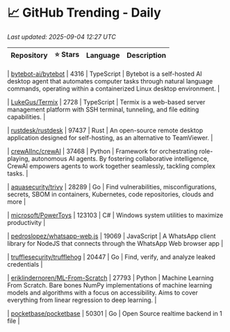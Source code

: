 # 📈 GitHub Trending - Daily

_Last updated: 2025-09-04 12:27 UTC_

| Repository | ⭐ Stars | Language | Description |
|------------|--------:|----------|-------------|

| [bytebot-ai/bytebot](https://github.com/bytebot-ai/bytebot) | 4316 | TypeScript | Bytebot is a self-hosted AI desktop agent that automates computer tasks through natural language commands, operating within a containerized Linux desktop environment. |

| [LukeGus/Termix](https://github.com/LukeGus/Termix) | 2728 | TypeScript | Termix is a web-based server management platform with SSH terminal, tunneling, and file editing capabilities. |

| [rustdesk/rustdesk](https://github.com/rustdesk/rustdesk) | 97437 | Rust | An open-source remote desktop application designed for self-hosting, as an alternative to TeamViewer. |

| [crewAIInc/crewAI](https://github.com/crewAIInc/crewAI) | 37468 | Python | Framework for orchestrating role-playing, autonomous AI agents. By fostering collaborative intelligence, CrewAI empowers agents to work together seamlessly, tackling complex tasks. |

| [aquasecurity/trivy](https://github.com/aquasecurity/trivy) | 28289 | Go | Find vulnerabilities, misconfigurations, secrets, SBOM in containers, Kubernetes, code repositories, clouds and more |

| [microsoft/PowerToys](https://github.com/microsoft/PowerToys) | 123103 | C# | Windows system utilities to maximize productivity |

| [pedroslopez/whatsapp-web.js](https://github.com/pedroslopez/whatsapp-web.js) | 19069 | JavaScript | A WhatsApp client library for NodeJS that connects through the WhatsApp Web browser app |

| [trufflesecurity/trufflehog](https://github.com/trufflesecurity/trufflehog) | 20447 | Go | Find, verify, and analyze leaked credentials |

| [eriklindernoren/ML-From-Scratch](https://github.com/eriklindernoren/ML-From-Scratch) | 27793 | Python | Machine Learning From Scratch. Bare bones NumPy implementations of machine learning models and algorithms with a focus on accessibility. Aims to cover everything from linear regression to deep learning. |

| [pocketbase/pocketbase](https://github.com/pocketbase/pocketbase) | 50301 | Go | Open Source realtime backend in 1 file |
